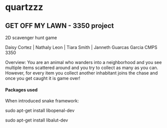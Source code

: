 # quartzzz

## GET OFF MY LAWN - 3350 project
2D scavenger hunt game

Daisy Cortez | Nathaly Leon | Tiara Smith | Janneth Guarcas Garcia
CMPS 3350

Overview: You are an animal who wanders into a neighborhood and you
see multiple items scattered around and you try to collect as many as you
can. However, for every item you collect another inhabitant joins the chase
and once you get caught it is game over!

#### Packages used

When introduced snake framework:

sudo apt-get install libopenal-dev

sudo apt-get install libalut-dev
